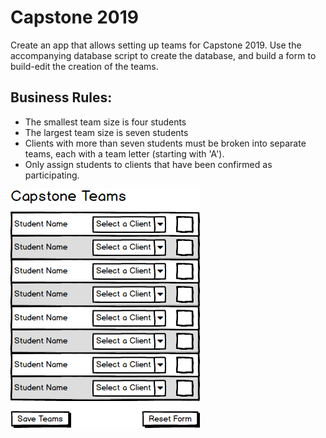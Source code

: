 # Capstone 2019

Create an app that allows setting up teams for Capstone 2019. Use the accompanying database script to create the database, and build a form to build-edit the creation of the teams.

## Business Rules:

- The smallest team size is four students
- The largest team size is seven students
- Clients with more than seven students must be broken into separate teams, each with a team letter (starting with 'A').
- Only assign students to clients that have been confirmed as participating.

![](Capstone_2019.png)
